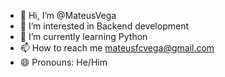 - 👋 Hi, I’m @MateusVega
- 👀 I’m interested in Backend development
- 🌱 I’m currently learning Python
- 📫 How to reach me mateusfcvega@gmail.com
- 😄 Pronouns: He/Him
